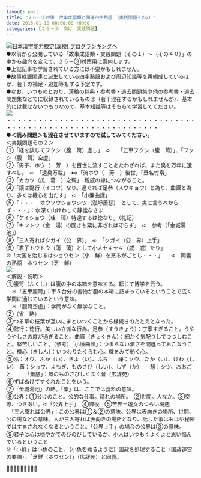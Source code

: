 ```yaml
---
layout: post
title: "２６－③対策　故事成語類と関連四字熟語　（実践問題その2）"
date: 2015-01-10 00:00:00 +0900
categories: [２６－③　向け　実践問題]
---
```


[![](/syuusyuu9701/assets/images/２６－③対策-故事成語類と関連四字熟語-（実践問題その2）-br_c_3028_1.gif)](http://blog.with2.net/link.php?1659096:3028 "日本漢字能力検定(漢検) ブログランキングへ")[日本漢字能力検定(漢検) ブログランキングへ](http://blog.with2.net/link.php?1659096:3028)　  
●以前から公開している「故事成語類・実践問題（その１）～（その４０）」の中から趣向を変えて、２６－③対策用に案内します。  
●上記記事を学習されている方には不要かもしれません。  
●故事成語関連と派生している四字熟語および周辺知識等を再編成しているほか、若干の補足・追加等もする予定です。  
●なお、いつものとおり、漢検の辞典・参考書・過去問題集や他の参考書・過去問題集などでに収録されているものは（若干混在するかもしれませんが）、基本的には載せないつもりなので、基本知識等はそちらで学習してください。  
![](/syuusyuu9701/assets/images/２６－③対策-故事成語類と関連四字熟語-（実践問題その2）-ead9872101e881047cd5998bd0454ca5.jpg)  
・・・・・・・・・・・・・・・・・・・・・・・・・・・・・・・・・・・・・・・・・・・・・・・・・・・・・・・・・・・・・・・・・  
**●＜読み問題＞も混在させていますので試してみてください。**  
＜実践問題その２＞  
①「経を談じてフクシ（腹　笥）虚し」　➪　　「五車フクシ（腹　笥）」、「フクシ（腹　笥）空虚」  
②「男子、ホウ（　芳　）を百世に流すことあたわざれば、また臭を万年に遺すべし。　➪　「遺臭万載」　⇔「流ホウ（　芳　）後世」「垂名竹帛」  
③「カカツ（瓜　葛　）之親」：親戚の縁につながること。  
④「譲は懿行（イコウ）なり。過ぐれば足恭（スウキョウ）と為り、曲謹と為り、多くは機心を出だす」　➪　「小廉曲謹」  
⑤「・・・　オウソウショウシツ（泓崢蕭瑟）　として、実に言うべからず・・・」：水深く山けわしく静謐なさま　  
⑥「ケイショウ（珪　璋）特達するは徳なり」（礼記）  
⑦「キントウ（金　湯）の固きも粟に非ざれば守らず」　➪　参考（「金城湯池」）  
⑧「三人寄ればクガイ（公　界）」　➪　「クガイ（公　界）上手」  
⑨「君子トウトウ（蕩　蕩）として小人セキセキ（戚　戚）たり」  
⑩「大国を治むるはショウセン（小　鮮）を烹るがごとし・・・」　　➪　同義の熟語　ホウセン（烹　鮮）　  
![](/syuusyuu9701/assets/images/２６－③対策-故事成語類と関連四字熟語-（実践問題その2）-b8c438fbe1d660227c9c863af0a0b4ba.png)  
＜解説・説明＞  
①腹笥（ふくし）は腹の中の本箱を意味する。転じて博学を云う。  
　＊「五車腹笥」：車５台分の書物が腹の本箱に詰まっているということで広く学問に通じているという意味。  
　＊「腹笥空虚」：学問がなく無学なこと。  
②（省　略）　  
③つる草の枝葉が互いにまといつくことから縁続きのたとえとなった。  
④懿行：徳行。美しい立派な行為。足恭（すうきょう）：丁寧すぎること。うやうやしさの度が過ぎること。曲謹（きょくきん）：細かく気配りしてつつしむこと。堅苦しいこと。（参考）「小廉曲謹」：つまらない潔さを間違っておこなうこと。機心（きしん）：いつわりたくらむ心。機をみて動く心。  
⑤泓：オウ、ふか（い）、きよ（い）、ふち　　崢：ソウ、たか（い）、けわ（しい）　蕭：ショウ、よもぎ、ものさび（しい）、しず（か）　　瑟：シツ、おおごと　　　「蕭瑟」：風のものさびしく吹く音（広辞苑）  
⑥ずばぬけてすぐれたことをいう。  
⑦「金城湯池」の略。「粟」は、ここでは食料の意味。  
⑧公界：①公けのこと。公的な仕事。晴れの場所。　②世間。人なか。③交際、つきあい。➪「公界上手」　④課役　⑤苦界＝遊女のつらい境遇  
　「三人寄れば公界」：この公界は①＆②の意味。公界は表向きの場所、世間、公の場などの意味。人が三人寄れば表向きの場所となり、話した事はもはや秘密ではすまされなくなるということ。「公界上手」の場合の公界は③の意味。  
⑨君子は心は穏やかでのびのびしているが、小人はいつもくよくよと思い悩んでいるということ  
⑩「小鮮」は小魚のこと。（小魚を煮るように）国政を処理すること（国政運営の要諦）。「烹鮮（ホウセン）」（広辞苑）と同義。  
  
👋👋👋🐑🐑🐑👋👋👋  
  